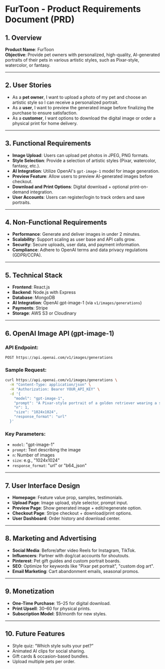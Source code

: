 
# FurToon - Product Requirements Document (PRD)

## 1. Overview

**Product Name**: FurToon  
**Objective**: Provide pet owners with personalized, high-quality, AI-generated portraits of their pets in various artistic styles, such as Pixar-style, watercolor, or fantasy.

---

## 2. User Stories

- As a **pet owner**, I want to upload a photo of my pet and choose an artistic style so I can receive a personalized portrait.
- As a **user**, I want to preview the generated image before finalizing the purchase to ensure satisfaction.
- As a **customer**, I want options to download the digital image or order a physical print for home delivery.

---

## 3. Functional Requirements

- **Image Upload**: Users can upload pet photos in JPEG, PNG formats.
- **Style Selection**: Provide a selection of artistic styles (Pixar, watercolor, fantasy, etc.).
- **AI Integration**: Utilize OpenAI's `gpt-image-1` model for image generation.
- **Preview Feature**: Allow users to preview AI-generated images before checkout.
- **Download and Print Options**: Digital download + optional print-on-demand integration.
- **User Accounts**: Users can register/login to track orders and save portraits.

---

## 4. Non-Functional Requirements

- **Performance**: Generate and deliver images in under 2 minutes.
- **Scalability**: Support scaling as user base and API calls grow.
- **Security**: Secure uploads, user data, and payment information.
- **Compliance**: Adhere to OpenAI terms and data privacy regulations (GDPR/CCPA).

---

## 5. Technical Stack

- **Frontend**: React.js
- **Backend**: Node.js with Express
- **Database**: MongoDB
- **AI Integration**: OpenAI gpt-image-1 (via `v1/images/generations`)
- **Payments**: Stripe
- **Storage**: AWS S3 or Cloudinary

---

## 6. OpenAI Image API (gpt-image-1)

### API Endpoint:
`POST https://api.openai.com/v1/images/generations`

### Sample Request:

```bash
curl https://api.openai.com/v1/images/generations \
  -H "Content-Type: application/json" \
  -H "Authorization: Bearer YOUR_API_KEY" \
  -d '{
    "model": "gpt-image-1",
    "prompt": "A Pixar-style portrait of a golden retriever wearing a superhero cape",
    "n": 1,
    "size": "1024x1024",
    "response_format": "url"
  }'
```

### Key Parameters:
- `model`: "gpt-image-1"
- `prompt`: Text describing the image
- `n`: Number of images
- `size`: e.g., "1024x1024"
- `response_format`: "url" or "b64_json"

---

## 7. User Interface Design

- **Homepage**: Feature value prop, samples, testimonials.
- **Upload Page**: Image upload, style selector, prompt input.
- **Preview Page**: Show generated image + edit/regenerate option.
- **Checkout Page**: Stripe checkout + download/print options.
- **User Dashboard**: Order history and download center.

---

## 8. Marketing and Advertising

- **Social Media**: Before/after video Reels for Instagram, TikTok.
- **Influencers**: Partner with dog/cat accounts for shoutouts.
- **Pinterest**: Pet gift guides and custom portrait boards.
- **SEO**: Optimize for keywords like "Pixar pet portrait", "custom dog art".
- **Email Marketing**: Cart abandonment emails, seasonal promos.

---

## 9. Monetization

- **One-Time Purchase**: $15–$25 for digital download.
- **Print Upsell**: $30–$60 for physical prints.
- **Subscription Model**: $9/month for new styles.

---

## 10. Future Features

- Style quiz: “Which style suits your pet?”
- Animated AI clips for social sharing.
- Gift cards & occasion-based bundles.
- Upload multiple pets per order.
